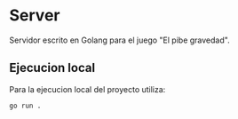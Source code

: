 # Server

Servidor escrito en Golang para el juego "El pibe gravedad".

## Ejecucion local

Para la ejecucion local del proyecto utiliza:

```bash
go run .
```
